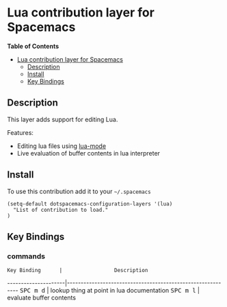 # Lua contribution layer for Spacemacs

<!-- markdown-toc start - Don't edit this section. Run M-x markdown-toc/generate-toc again -->
**Table of Contents**

- [Lua contribution layer for Spacemacs](#lua-contribution-layer-for-spacemacs)
    - [Description](#description)
    - [Install](#install)
    - [Key Bindings](#key-bindings)

<!-- markdown-toc end -->

## Description

This layer adds support for editing Lua.

Features:
- Editing lua files using [lua-mode][]
- Live evaluation of buffer contents in lua interpreter

## Install

To use this contribution add it to your `~/.spacemacs`

```elisp
(setq-default dotspacemacs-configuration-layers '(lua)
  "List of contribution to load."
)
```

## Key Bindings

### commands

    Key Binding      |                 Description
---------------------|------------------------------------------------------------
<kbd>SPC m d</kbd>   | lookup thing at point in lua documentation
<kbd>SPC m l</kbd>   | evaluate buffer contents

[lua-mode]: https://github.com/immerrr/lua-mode 
